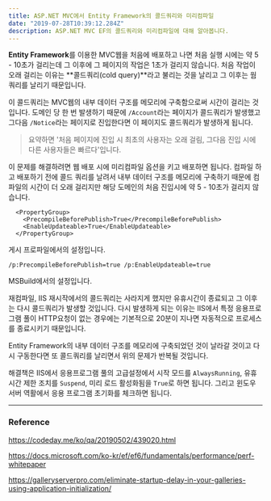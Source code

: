 ```yaml
---
title: ASP.NET MVC에서 Entity Framework의 콜드쿼리와 미리컴파일
date: "2019-07-28T10:39:12.284Z"
description: ASP.NET MVC EF의 콜드쿼리와 미리컴파일에 대해 알아봅니다.
---
```


**Entity Framework**를 이용한 MVC웹을 처음에 배포하고 나면 처음 실행 시에는 약 5 - 10초가 걸리는데 그 이후에 그 페이지의 작업은 1초가 걸리지 않습니다. 처음 작업이 오래 걸리는 이유는 **콜드쿼리(cold query)**라고 불리는 것을 날리고 그 이후는 웜 쿼리를 날리기 때문입니다.

이 콜드쿼리는 MVC웹의 내부 데이터 구조를 메모리에 구축함으로써 시간이 걸리는 것입니다. 도메인 당 한 번 발생하기 때문에 `/Account`라는 페이지가 콜드쿼리가 발생했고 그다음 `/Notice`라는 페이지로 진입한다면 이 페이지도 콜드쿼리가 발생하게 됩니다.

>요약하면 '처음 페이지에 진입 시 최초의 사용자는 오래 걸림, 그다음 진입 시에 다른 사용자들은 빠르다'입니다.

이 문제를 해결하려면 웹 배포 시에 미리컴파일 옵션을 키고 배포하면 됩니다. 컴파일 하고 배포하기 전에 콜드 쿼리를 날려서 내부 데이터 구조를 메모리에 구축하기 때문에 컴파일의 시간이 더 오래 걸리지만 해당 도메인의 처음 진입시에 약 5 - 10초가 걸리지 않습니다.

```
  <PropertyGroup>
    <PrecompileBeforePublish>True</PrecompileBeforePublish>
    <EnableUpdateable>True</EnableUpdateable>
  </PropertyGroup>
```

게시 프로파일에서의 설정입니다.

```
/p:PrecompileBeforePublish=true /p:EnableUpdateable=true
```

MSBuild에서의 설정입니다.

재컴파일, IIS 재시작에서의 콜드쿼리는 사라지게 했지만 유휴시간이 종료되고 그 이후는 다시 콜드쿼리가 발생할 것입니다. 다시 발생하게 되는 이유는 IIS에서 특정 응용프로그램 풀이 HTTP요청이 없는 경우에는 기본적으로 20분이 지나면 자동적으로 프로세스를 종료시키기 때문입니다.

Entity Framework의 내부 데이터 구조를 메모리에 구축되었던 것이 날라갈 것이고 다시 구동한다면 또 콜드쿼리를 날리면서 위의 문제가 반복될 것입니다.

해결책은 IIS에서 응용프로그램 풀의 고급설정에서 시작 모드를 `AlwaysRunning`, 유휴 시간 제한 조치를 `Suspend`, 미리 로드 활성화됨을 `True`로 하면 됩니다. 그리고 윈도우 서버 역활에서 응용 프로그램 초기화를 체크하면 됩니다.

---
### Reference

https://codeday.me/ko/qa/20190502/439020.html

https://docs.microsoft.com/ko-kr/ef/ef6/fundamentals/performance/perf-whitepaper

https://galleryserverpro.com/eliminate-startup-delay-in-your-galleries-using-application-initialization/